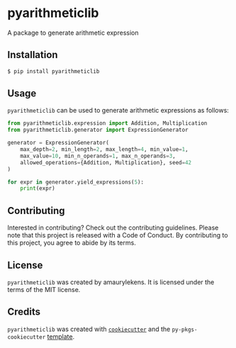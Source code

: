 # pyarithmeticlib

A package to generate arithmetic expression

## Installation

```bash
$ pip install pyarithmeticlib
```

## Usage

`pyarithmeticlib` can be used to generate arithmetic expressions as follows:

```python
from pyarithmeticlib.expression import Addition, Multiplication
from pyarithmeticlib.generator import ExpressionGenerator

generator = ExpressionGenerator(
    max_depth=2, min_length=2, max_length=4, min_value=1,
    max_value=10, min_n_operands=1, max_n_operands=3,
    allowed_operations={Addition, Multiplication}, seed=42
)

for expr in generator.yield_expressions(5):
    print(expr)
```

## Contributing

Interested in contributing? Check out the contributing guidelines. Please note that this project is released with a Code of Conduct. By contributing to this project, you agree to abide by its terms.

## License

`pyarithmeticlib` was created by amaurylekens. It is licensed under the terms of the MIT license.

## Credits

`pyarithmeticlib` was created with [`cookiecutter`](https://cookiecutter.readthedocs.io/en/latest/) and the `py-pkgs-cookiecutter` [template](https://github.com/py-pkgs/py-pkgs-cookiecutter).
